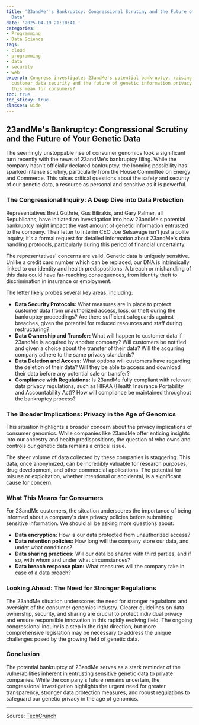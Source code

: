 ```yaml
---
title: '23andMe''s Bankruptcy: Congressional Scrutiny and the Future of Your Genetic
  Data'
date: '2025-04-19 21:10:41 '
categories:
- Programming
- Data Science
tags:
- cloud
- programming
- data
- security
- web
excerpt: Congress investigates 23andMe's potential bankruptcy, raising concerns about
  customer data security and the future of genetic information privacy.  What does
  this mean for consumers?
toc: true
toc_sticky: true
classes: wide
---
```


## 23andMe's Bankruptcy: Congressional Scrutiny and the Future of Your Genetic Data

The seemingly unstoppable rise of consumer genomics took a significant turn recently with the news of 23andMe's bankruptcy filing. While the company hasn't officially declared bankruptcy, the looming possibility has sparked intense scrutiny, particularly from the House Committee on Energy and Commerce. This raises critical questions about the safety and security of our genetic data, a resource as personal and sensitive as it is powerful.

### The Congressional Inquiry: A Deep Dive into Data Protection

Representatives Brett Guthrie, Gus Bilirakis, and Gary Palmer, all Republicans, have initiated an investigation into how 23andMe's potential bankruptcy might impact the vast amount of genetic information entrusted to the company.  Their letter to interim CEO Joe Selsavage isn't just a polite inquiry; it's a formal request for detailed information about 23andMe's data handling protocols, particularly during this period of financial uncertainty.

The representatives' concerns are valid.  Genetic data is uniquely sensitive. Unlike a credit card number which can be replaced, our DNA is intrinsically linked to our identity and health predispositions.  A breach or mishandling of this data could have far-reaching consequences, from identity theft to discrimination in insurance or employment.

The letter likely probes several key areas, including:

* **Data Security Protocols:**  What measures are in place to protect customer data from unauthorized access, loss, or theft during the bankruptcy proceedings?  Are there sufficient safeguards against breaches, given the potential for reduced resources and staff during restructuring?
* **Data Ownership and Transfer:**  What will happen to customer data if 23andMe is acquired by another company? Will customers be notified and given a choice about the transfer of their data?  Will the acquiring company adhere to the same privacy standards?
* **Data Deletion and Access:**  What options will customers have regarding the deletion of their data?  Will they be able to access and download their data before any potential sale or transfer?
* **Compliance with Regulations:**  Is 23andMe fully compliant with relevant data privacy regulations, such as HIPAA (Health Insurance Portability and Accountability Act)? How will compliance be maintained throughout the bankruptcy process?

### The Broader Implications: Privacy in the Age of Genomics

This situation highlights a broader concern about the privacy implications of consumer genomics.  While companies like 23andMe offer enticing insights into our ancestry and health predispositions, the question of who owns and controls our genetic data remains a critical issue.

The sheer volume of data collected by these companies is staggering.  This data, once anonymized, can be incredibly valuable for research purposes, drug development, and other commercial applications.  The potential for misuse or exploitation, whether intentional or accidental, is a significant cause for concern.

###  What This Means for Consumers

For 23andMe customers, the situation underscores the importance of being informed about a company's data privacy policies before submitting sensitive information.  We should all be asking more questions about:

* **Data encryption:** How is our data protected from unauthorized access?
* **Data retention policies:** How long will the company store our data, and under what conditions?
* **Data sharing practices:** Will our data be shared with third parties, and if so, with whom and under what circumstances?
* **Data breach response plan:** What measures will the company take in case of a data breach?

### Looking Ahead: The Need for Stronger Regulations

The 23andMe situation underscores the need for stronger regulations and oversight of the consumer genomics industry.  Clearer guidelines on data ownership, security, and sharing are crucial to protect individual privacy and ensure responsible innovation in this rapidly evolving field.  The ongoing congressional inquiry is a step in the right direction, but more comprehensive legislation may be necessary to address the unique challenges posed by the growing field of genetic data.

### Conclusion

The potential bankruptcy of 23andMe serves as a stark reminder of the vulnerabilities inherent in entrusting sensitive genetic data to private companies.  While the company's future remains uncertain, the congressional investigation highlights the urgent need for greater transparency, stronger data protection measures, and robust regulations to safeguard our genetic privacy in the age of genomics.

---

Source: [TechCrunch](https://techcrunch.com/2025/04/19/congress-has-questions-about-23andme-bankruptcy/)